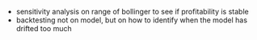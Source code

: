 - sensitivity analysis on range of bollinger to see if profitability is stable
- backtesting not on model, but on how to identify when the model has drifted too much